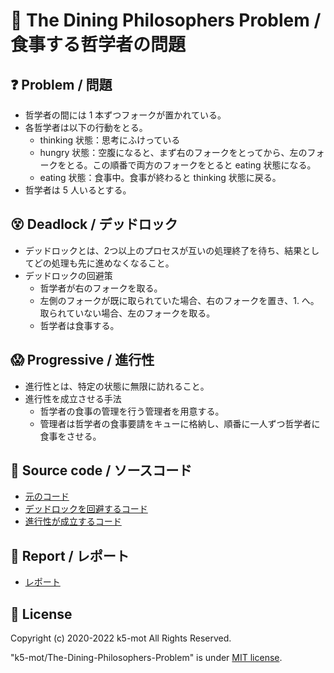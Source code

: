 # 📜 The Dining Philosophers Problem / 食事する哲学者の問題

## ❓ Problem / 問題

+ 哲学者の間には 1 本ずつフォークが置かれている。
+ 各哲学者は以下の行動をとる。
  + thinking 状態：思考にふけっている
  + hungry 状態：空腹になると、まず右のフォークをとってから、左のフォークをとる。この順番で両方のフォークをとると eating 状態になる。
  + eating 状態：食事中。食事が終わると thinking 状態に戻る。
+ 哲学者は 5 人いるとする。

## 😵 Deadlock / デッドロック

+ デッドロックとは、2つ以上のプロセスが互いの処理終了を待ち、結果としてどの処理も先に進めなくなること。
+ デッドロックの回避策
  + 哲学者が右のフォークを取る。
  + 左側のフォークが既に取られていた場合、右のフォークを置き、1. へ。取られていない場合、左のフォークを取る。
  + 哲学者は食事する。

## 😱 Progressive / 進行性

+ 進行性とは、特定の状態に無限に訪れること。
+ 進行性を成立させる手法
	+ 哲学者の食事の管理を行う管理者を用意する。
	+ 管理者は哲学者の食事要請をキューに格納し、順番に一人ずつ哲学者に食事をさせる。

## 🦄 Source code / ソースコード

+ [元のコード](./code/dining_philosophers_v1.pml)
+ [デッドロックを回避するコード](./code/dining_philosophers_v2.pml)
+ [進行性が成立するコード](./code/dining_philosophers_v3.pml)

## 🐪 Report / レポート

+ [レポート](./build/index.pdf)

## 🍋 License

Copyright (c) 2020-2022 k5-mot All Rights Reserved.

"k5-mot/The-Dining-Philosophers-Problem" is under [MIT license](https://en.wikipedia.org/wiki/MIT_License).
